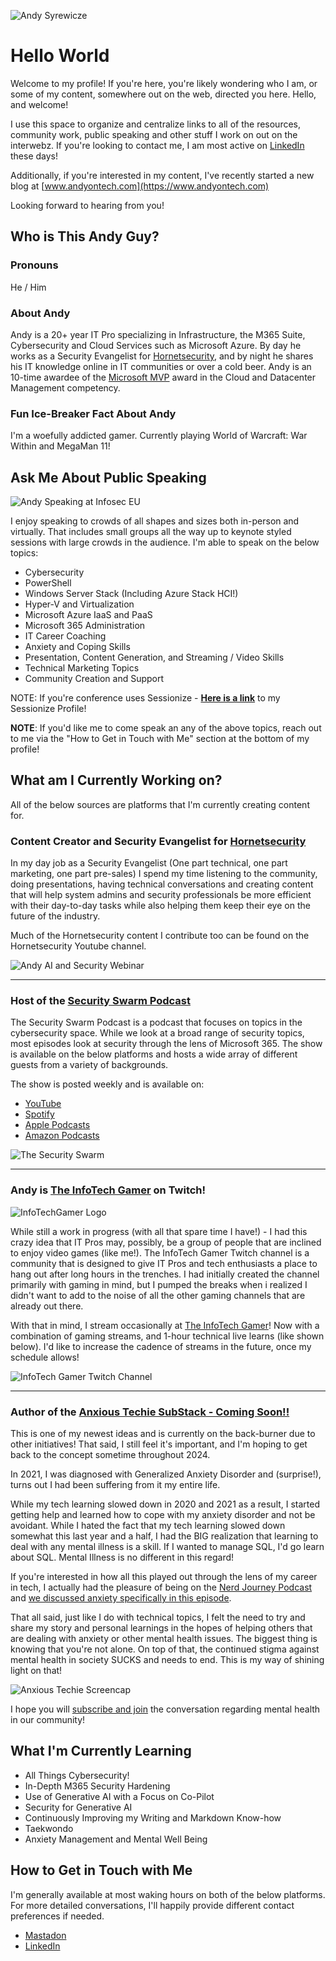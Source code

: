 ![Andy Syrewicze](AndyIgnitePhoto.png)

# Hello World

Welcome to my profile! If you're here, you're likely wondering who I am, or some of my content, somewhere out on the web, directed you here. Hello, and welcome!

I use this space to organize and centralize links to all of the resources, community work, public speaking and other stuff I work on out on the interwebz. If you're looking to contact me, I am most active on [LinkedIn](https://www.linkedin.com/in/asyrewicze) these days!

Additionally, if you're interested in my content, I've recently started a new blog at [www.andyontech.com](https://www.andyontech.com)

Looking forward to hearing from you!

## Who is This Andy Guy?

### **Pronouns**

He / Him

### **About Andy**

Andy is a 20+ year IT Pro specializing in Infrastructure, the M365 Suite, Cybersecurity and Cloud Services such as Microsoft Azure. By day he works as a Security Evangelist for [Hornetsecurity](https://www.hornetsecurity.com), and by night he shares his IT knowledge online in IT communities or over a cold beer. Andy is an 10-time awardee of the [Microsoft MVP](https://mvp.microsoft.com/en-us/PublicProfile/5000844?fullName=Andy%20Syrewicze) award in the Cloud and Datacenter Management competency.

### **Fun Ice-Breaker Fact About Andy**

I'm a woefully addicted gamer. Currently playing World of Warcraft: War Within and MegaMan 11!

## Ask Me About Public Speaking

![Andy Speaking at Infosec EU](AndyInfosecEU.png)

I enjoy speaking to crowds of all shapes and sizes both in-person and virtually. That includes small groups all the way up to keynote styled sessions with large crowds in the audience. I'm able to speak on the below topics:

- Cybersecurity
- PowerShell
- Windows Server Stack (Including Azure Stack HCI!)
- Hyper-V and Virtualization
- Microsoft Azure IaaS and PaaS
- Microsoft 365 Administration
- IT Career Coaching
- Anxiety and Coping Skills
- Presentation, Content Generation, and Streaming / Video Skills
- Technical Marketing Topics
- Community Creation and Support

NOTE: If you're conference uses Sessionize - [**Here is a link**](https://sessionize.com/andy-syrewicze/) to my Sessionize Profile!

**NOTE**: If you'd like me to come speak an any of the above topics, reach out to me via the "How to Get in Touch with Me" section at the bottom of my profile!

## What am I Currently Working on?

All of the below sources are platforms that I'm currently creating content for.

### **Content Creator and Security Evangelist for [Hornetsecurity](https://www.hornetsecurity.com)**

In my day job as a Security Evangelist (One part technical, one part marketing, one part pre-sales) I spend my time listening to the community, doing presentations, having technical conversations and creating content that will help system admins and security professionals be more efficient with their day-to-day tasks while also helping them keep their eye on the future of the industry.

Much of the Hornetsecurity content I contribute too can be found on the Hornetsecurity Youtube channel.

![Andy AI and Security Webinar](AndyWebinarImage.png)

---

### **Host of the [Security Swarm Podcast](https://www.youtube.com/playlist?list=PLZDR2zpfWAzvGsR0qDMXiAiRoHcMogWhw)**

The Security Swarm Podcast is a podcast that focuses on topics in the cybersecurity space. While we look at a broad range of security topics, most episodes look at security through the lens of Microsoft 365. The show is available on the below platforms and hosts a wide array of different guests from a variety of backgrounds.

The show is posted weekly and is available on:

- [YouTube](https://www.youtube.com/playlist?list=PLZDR2zpfWAzvGsR0qDMXiAiRoHcMogWhw)
- [Spotify](https://open.spotify.com/show/4C2NbAbOlhgx0Fo3bkg712)
- [Apple Podcasts](https://podcasts.apple.com/us/podcast/the-security-swarm-a-hornetsecurity-podcast/id1605128233)
- [Amazon Podcasts](https://www.amazon.com/The-SysAdmin-DOJO-Podcast/dp/B09QK5GNWH)

![The Security Swarm](SecuritySwarmLogo.png)

---

### **Andy is [The InfoTech Gamer](https://www.twitch.tv/theinfotechgamer) on Twitch!**

![InfoTechGamer Logo](TwitchChannelLogo.png)

While still a work in progress (with all that spare time I have!) - I had this crazy idea that IT Pros may, possibly, be a group of people that are inclined to enjoy video games (like me!). The InfoTech Gamer Twitch channel is a community that is designed to give IT Pros and tech enthusiasts a place to hang out after long hours in the trenches. I had initially created the channel primarily with gaming in mind, but I pumped the breaks when i realized I didn't want to add to the noise of all the other gaming channels that are already out there.

With that in mind, I stream occasionally at [The InfoTech Gamer](https://www.twitch.tv/theinfotechgamer)! Now with a combination of gaming streams, and 1-hour technical live learns (like shown below). I'd like to increase the cadence of streams in the future, once my schedule allows!

![InfoTech Gamer Twitch Channel](TwitchChannelGraphics.png)

---

### **Author of the [Anxious Techie SubStack - Coming Soon!!](https://anxioustechy.substack.com)**

This is one of my newest ideas and is currently on the back-burner due to other initiatives! That said, I still feel it's important, and I'm hoping to get back to the concept sometime throughout 2024.

In 2021, I was diagnosed with Generalized Anxiety Disorder and (surprise!), turns out I had been suffering from it my entire life.

While my tech learning slowed down in 2020 and 2021 as a result, I started getting help and learned how to cope with my anxiety disorder and not be avoidant. While I hated the fact that my tech learning slowed down somewhat this last year and a half, I had the BIG realization that learning to deal with any mental illness is a skill. If I wanted to manage SQL, I'd go learn about SQL. Mental Illness is no different in this regard!

If you're interested in how all this played out through the lens of my career in tech, I actually had the pleasure of being on the [Nerd Journey Podcast](https://nerd-journey.com) and [we discussed anxiety specifically in this episode](https://nerd-journey.com/anxious-living-worry-and-hope-with-andy-syrewicze-3-3/).

That all said, just like I do with technical topics, I felt the need to try and share my story and personal learnings in the hopes of helping others that are dealing with anxiety or other mental health issues. The biggest thing is knowing that you're not alone. On top of that, the continued stigma against mental health in society SUCKS and needs to end. This is my way of shining light on that!

![Anxious Techie Screencap](anxioustechyscreencap.png)

I hope you will [subscribe and join](https://anxioustechie.substack.com) the conversation regarding mental health in our community!

## What I'm Currently Learning

- All Things Cybersecurity!
- In-Depth M365 Security Hardening
- Use of Generative AI with a Focus on Co-Pilot
- Security for Generative AI
- Continuously Improving my Writing and Markdown Know-how
- Taekwondo
- Anxiety Management and Mental Well Being

## How to Get in Touch with Me

I'm generally available at most waking hours on both of the below platforms. For more detailed conversations, I'll happily provide different contact preferences if needed.

- [Mastadon](https://infosec.exchange/@andysandwich)
- [LinkedIn](https://www.linkedin.com/in/asyrewicze)

<!--
**asyrewicze/asyrewicze** is a ✨ _special_ ✨ repository because its `README.md` (this file) appears on your GitHub profile.

Here are some ideas to get you started:

- 🔭 I’m currently working on ...
- 🌱 I’m currently learning ...
- 👯 I’m looking to collaborate on ...
- 🤔 I’m looking for help with ...
- 💬 Ask me about ...
- 📫 How to reach me: ...
- 😄 Pronouns: ...
- ⚡ Fun fact: ...
-->
